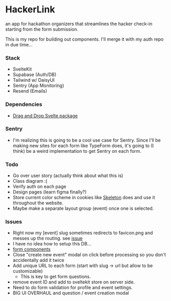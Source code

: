 # HackerLink
an app for hackathon organizers that streamlines the hacker check-in starting from the form submission.

This is my repo for building out components. I'll merge it with my auth repo in due time...

### Stack 
- SvelteKit
- Supabase (Auth/DB)
- Tailwind w/ DaisyUI
- Sentry (App Monitoring)
- Resend (Emails)

### Dependencies 
- [Drag and Drop Svelte package](https://www.npmjs.com/package/svelte-dnd-action)

### Sentry
- I'm realizing this is going to be a cool use case for Sentry. Since I'll be making new sites for each form like TypeForm does, it's going to (I think) be a weird implementation to get Sentry on each form.

### Todo
- Go over user story (actually think about what this is)
- Class diagram :( 
- Verify auth on each page
- Design pages (learn figma finally?)
- Store current color scheme in cookies like [Skeleton](https://www.skeleton.dev/docs/get-started) does and use it throughout the website.
- Maybe make a separate layout group (event) once one is selected.


### Issues
- Right now my [event] slug sometimes redirects to favicon.png and messes up the routing. see [issue](https://github.com/sveltejs/kit/issues/3748)
- I have no idea how to setup this DB...
- [form components](https://tailwindcss-forms.vercel.app/)
- Close "create new event" modal on click before processing so you don't accidentally add it twice
- Add unique URL to each form (start with slug -> url but allow to be customizable)
  - This is key to get form questions.
- remove event ID and add to sveltekit store on server side. 
- Need to do form validation for profile and event settings. 
- BIG UI OVERHAUL and question / event creation modal
